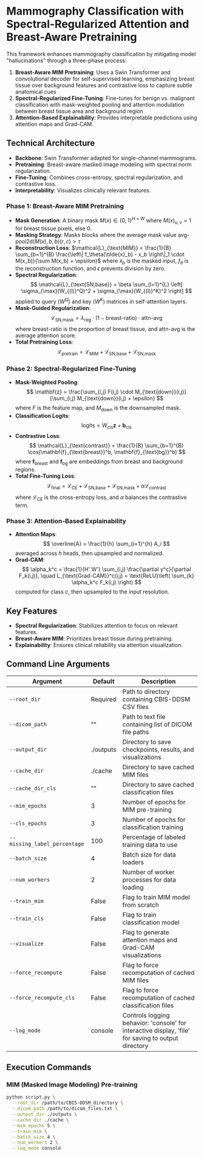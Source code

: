 # Mammography Classification with Spectral-Regularized Attention and Breast-Aware Pretraining

This framework enhances mammography classification by mitigating model "hallucinations" through a three-phase process:

1. **Breast-Aware MIM Pretraining**: Uses a Swin Transformer and convolutional decoder for self-supervised learning, emphasizing breast tissue over background features and contrastive loss to capture subtle anatomical cues
2. **Spectral-Regularized Fine-Tuning**: Fine-tunes for benign vs. malignant classification with mask-weighted pooling and attention modulation between breast tissue area and background region
3. **Attention-Based Explainability**: Provides interpretable predictions using attention maps and Grad-CAM.

## Technical Architecture

- **Backbone**: Swin Transformer adapted for single-channel mammograms.
- **Pretraining**: Breast-aware masked image modeling with spectral norm regularization.
- **Fine-Tuning**: Combines cross-entropy, spectral regularization, and contrastive loss.
- **Interpretability**: Visualizes clinically relevant features.

### Phase 1: Breast-Aware MIM Pretraining

- **Mask Generation**: A binary mask $`M(x) \in \{0,1\}^{H \times W}`$ where $`M(x)_{u,v} = 1`$ for breast tissue pixels, else 0.
- **Masking Strategy**: Masks blocks where the average mask value $`\text{avg-pool2d}(M(x), b, b)(r, c) > \tau`$
- **Reconstruction Loss**: 
  $\mathcal{L}_{\text{MIM}} = \frac{1}{B} \sum_{b=1}^{B} \frac{\left\| f_\theta(\tilde{x}_b) - x_b \right\|_1 \cdot M(x_b)}{\sum M(x_b) + \epsilon}$
  where $`\tilde{x}_b`$ is the masked input, $`f_\theta`$ is the reconstruction function, and $`\epsilon`$ prevents division by zero.
- **Spectral Regularization**: 
  $$
  \mathcal{L}_{\text{SN,base}} = \beta \sum_{l=1}^{L} \left[ \sigma_{\max}(W_{(l)}^Q)^2 + \sigma_{\max}(W_{(l)}^K)^2 \right]
  $$
  applied to query ($`W^Q`$) and key ($`W^K`$) matrices in self-attention layers.
- **Mask-Guided Regularization**: 
  $$
  \mathcal{L}_{\text{SN,mask}} = \lambda_{\text{reg}} \cdot (1 - \text{breast-ratio}) \cdot \text{attn-avg}
  $$
  where $`\text{breast-ratio}`$ is the proportion of breast tissue, and $`\text{attn-avg}`$ is the average attention score.
- **Total Pretraining Loss**: 
  $$
  \mathcal{L}_{\text{pretrain}} = \mathcal{L}_{\text{MIM}} + \mathcal{L}_{\text{SN,base}} + \mathcal{L}_{\text{SN,mask}}
  $$

### Phase 2: Spectral-Regularized Fine-Tuning

- **Mask-Weighted Pooling**: 
  $$
  \mathbf{z} = \frac{\sum_{i,j} F(i,j) \cdot M_{\text{down}}(i,j)}{\sum_{i,j} M_{\text{down}}(i,j) + \epsilon}
  $$
  where $`F`$ is the feature map, and $`M_{\text{down}}`$ is the downsampled mask.
- **Classification Logits**: 
  $$
  \text{logits} = W_{\text{cls}} \mathbf{z} + \mathbf{b}_{\text{cls}}
  $$
- **Contrastive Loss**: 
  $$
  \mathcal{L}_{\text{contrast}} = \frac{1}{B} \sum_{b=1}^{B} \cos(\mathbf{f}_{\text{breast}}^b, \mathbf{f}_{\text{bg}}^b)
  $$
  where $`\mathbf{f}_{\text{breast}}`$ and $`\mathbf{f}_{\text{bg}}`$ are embeddings from breast and background regions.
- **Total Fine-Tuning Loss**: 
  $$
  \mathcal{L}_{\text{final}} = \mathcal{L}_{\text{CE}} + \mathcal{L}_{\text{SN,base}} + \mathcal{L}_{\text{SN,mask}} + \alpha \mathcal{L}_{\text{contrast}}
  $$
  where $`\mathcal{L}_{\text{CE}}`$ is the cross-entropy loss, and $`\alpha`$ balances the contrastive term.

### Phase 3: Attention-Based Explainability

- **Attention Maps**: 
  $$
  \overline{A} = \frac{1}{h} \sum_{i=1}^{h} A_i
  $$
  averaged across $`h`$ heads, then upsampled and normalized.
- **Grad-CAM**: 
  $$
  \alpha_k^c = \frac{1}{H' W'} \sum_{i,j} \frac{\partial y^c}{\partial F_k(i,j)}, \quad L_{\text{Grad-CAM}}^c(i,j) = \text{ReLU}\left( \sum_{k} \alpha_k^c F_k(i,j) \right)
  $$
  computed for class $`c`$, then upsampled to the input resolution.

## Key Features

- **Spectral Regularization**: Stabilizes attention to focus on relevant features.
- **Breast-Aware MIM**: Prioritizes breast tissue during pretraining.
- **Explainability**: Ensures clinical reliability via attention visualization.

## Command Line Arguments

| Argument | Default | Description |
|----------|---------|-------------|
| `--root_dir` | Required | Path to directory containing CBIS-DDSM CSV files |
| `--dicom_path` | "" | Path to text file containing list of DICOM file paths |
| `--output_dir` | ./outputs | Directory to save checkpoints, results, and visualizations |
| `--cache_dir` | ./cache | Directory to save cached MIM files |
| `--cache_dir_cls` | "" | Directory to save cached classification files |
| `--mim_epochs` | 3 | Number of epochs for MIM pre-training |
| `--cls_epochs` | 3 | Number of epochs for classification training |
| `--missing_label_percentage` | 100 | Percentage of labeled training data to use |
| `--batch_size` | 4 | Batch size for data loaders |
| `--num_workers` | 2 | Number of worker processes for data loading |
| `--train_mim` | False | Flag to train MIM model from scratch |
| `--train_cls` | False | Flag to train classification model |
| `--visualize` | False | Flag to generate attention maps and Grad-CAM visualizations |
| `--force_recompute` | False | Flag to force recomputation of cached MIM files |
| `--force_recompute_cls` | False | Flag to force recomputation of cached classification files |
| `--log_mode` | console | Controls logging behavior: 'console' for interactive display, 'file' for saving to output directory |

## Execution Commands

### MIM (Masked Image Modeling) Pre-training

```bash
python script.py \
  --root_dir /path/to/CBIS-DDSM_directory \
  --dicom_path /path/to/dicom_files.txt \
  --output_dir ./outputs \
  --cache_dir ./cache \
  --mim_epochs 5 \
  --train_mim \
  --batch_size 4 \
  --num_workers 2 \
  --log_mode console
